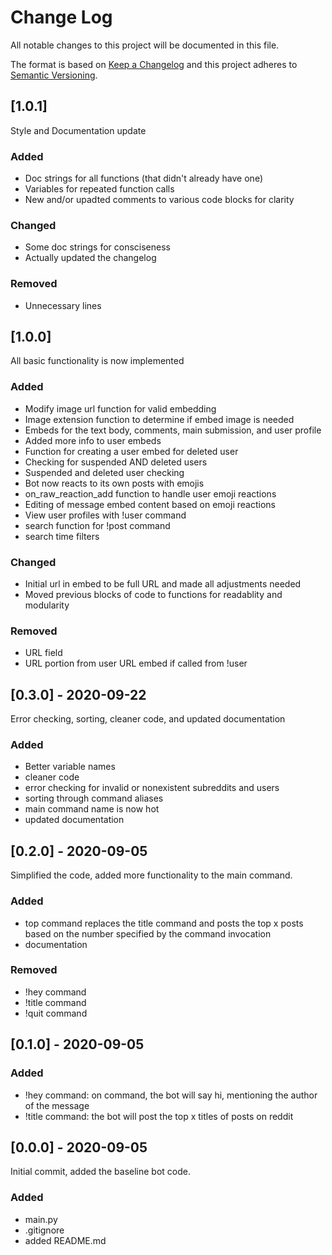 # Change Log
All notable changes to this project will be documented in this file.
 
The format is based on [Keep a Changelog](http://keepachangelog.com/)
and this project adheres to [Semantic Versioning](http://semver.org/).

## [1.0.1]
Style and Documentation update
### Added
- Doc strings for all functions (that didn't already have one)
- Variables for repeated function calls
- New and/or upadted comments to various code blocks for clarity

### Changed
- Some doc strings for consciseness
- Actually updated the changelog

### Removed
- Unnecessary lines

## [1.0.0]
All basic functionality is now implemented
### Added
- Modify image url function for valid embedding
- Image extension function to determine if embed image is needed
- Embeds for the text body, comments, main submission, and user profile
- Added more info to user embeds
- Function for creating a user embed for deleted user
- Checking for suspended AND deleted users
- Suspended and deleted user checking
- Bot now reacts to its own posts with emojis
- on_raw_reaction_add function to handle user emoji reactions
- Editing of message embed content based on emoji reactions
- View user profiles with !user command
- search function for !post command
- search time filters

### Changed
- Initial url in embed to be full URL and made all adjustments needed
- Moved previous blocks of code to functions for readablity and modularity
 
### Removed
- URL field
- URL portion from user URL embed if called from !user

## [0.3.0] - 2020-09-22
Error checking, sorting, cleaner code, and updated documentation
### Added
- Better variable names
- cleaner code
- error checking for invalid or nonexistent subreddits and users
- sorting through command aliases
- main command name is now hot
- updated documentation

## [0.2.0] - 2020-09-05
Simplified the code, added more functionality to the main command.
### Added
- top command replaces the title command and posts the top x posts based on the number specified by the command invocation
- documentation
### Removed
- !hey command
- !title command
- !quit command

## [0.1.0] - 2020-09-05
### Added
- !hey command: on command, the bot will say hi, mentioning the author of the message
- !title command: the bot will post the top x titles of posts on reddit

## [0.0.0] - 2020-09-05
Initial commit, added the baseline bot code.
### Added
- main.py
- .gitignore
- added README.md
